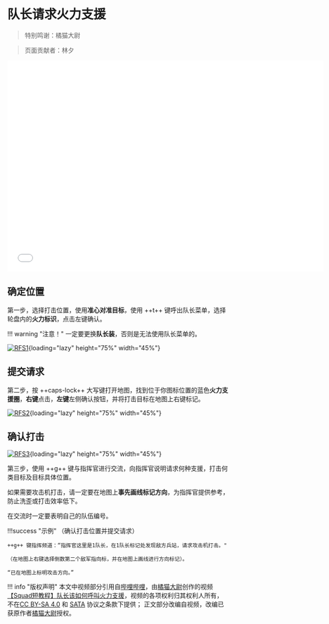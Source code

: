 # 队长请求火力支援

> 特别鸣谢：橘猫大尉

> 页面贡献者：林夕

<iframe src="//player.bilibili.com/player.html?aid=931271989&bvid=BV11M4y1u7ww&cid=360037764&page=1" height="480" width="720" scrolling="no" border="0" frameborder="no" framespacing="0" allowfullscreen="true"> </iframe>

## 确定位置

第一步，选择打击位置，使用**准心对准目标**，使用 ++t++ 键呼出队长菜单，选择轮盘内的**火力标识**，点击左键确认。

!!! warning "注意！"
    一定要更换**队长装**，否则是无法使用队长菜单的。

[![RFS1](/img/course/squad_leader/request_fire_support/rfs1_mini.png)](/img/course/squad_leader/request_fire_support/RFS1.png){loading="lazy" height="75%" width="45%"}

## 提交请求

第二步，按 ++caps-lock++ 大写键打开地图，找到位于你图标位置的蓝色**火力支援圈**，**右键**点击，**左键**左侧确认按钮，并将打击目标在地图上右键标记。

[![RFS2](/img/course/squad_leader/request_fire_support/rfs2_mini.png)](/img/course/squad_leader/request_fire_support/RFS2.png){loading="lazy" height="75%" width="45%"}

## 确认打击

[![RFS3](/img/course/squad_leader/request_fire_support/rfs3_mini.png)](/img/course/squad_leader/request_fire_support/RFS3.png){loading="lazy" height="75%" width="45%"}

第三步，使用 ++g++ 键与指挥官进行交流，向指挥官说明请求何种支援，打击何类目标及目标具体位置。

如果需要攻击机打击，请一定要在地图上**事先画线标记方向**，为指挥官提供参考，防止洗歪或打击效率低下。

在交流时一定要表明自己的队伍编号。

!!!success "示例"
    （确认打击位置并提交请求）

    ++g++ 键指挥频道：“指挥官这里是1队长，在1队长标记处发现敌方兵站，请求攻击机打击。"

    （在地图上右键选择倒数第二个敌军指向标，并在地图上画线进行方向标记）。
    
    “已在地图上标明攻击方向。”

!!! info "版权声明"
    本文中视频部分引用自[哔哩哔哩](https://www.bilibili.com)，由[橘猫大尉](https://space.bilibili.com/162372711)创作的视频[【Squad短教程】队长该如何呼叫火力支援](https://www.bilibili.com/video/bv11m4y1u7ww)，视频的各项权利归其权利人所有，不在[CC BY-SA 4.0](https://creativecommons.org/licenses/by-sa/4.0/deed.zh) 和 [SATA](https://github.com/ztrix/sata-license) 协议之条款下提供；
    正文部分改编自视频，改编已获原作者[橘猫大尉](https://space.bilibili.com/162372711)授权。